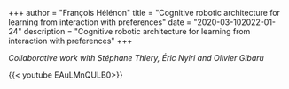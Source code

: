 +++
author = "François Hélénon"
title = "Cognitive robotic architecture for learning from  interaction with preferences"
date = "2020-03-102022-01-24"
description = "Cognitive robotic architecture for learning from  interaction with preferences"
+++

 
*Collaborative work with  Stéphane Thiery, Éric Nyiri and Olivier Gibaru*


{{< youtube  EAuLMnQULB0>}}

<br>
